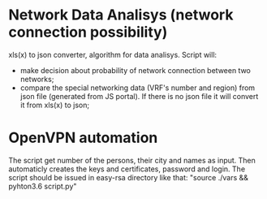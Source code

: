 # Network Data Analisys (network connection possibility)
xls(x) to json converter, algorithm for data analisys. 
Script will: 
- make decision about probability of network connection between two networks;
- compare the special networking data (VRF's number and region) from json file (generated from JS portal). If there is no json file it will convert it from xls(x) to json;

# OpenVPN automation
The script get number of the persons, their city and names as input. Then automaticly creates the keys and certificates, password and login. The script should be issued in easy-rsa directory like that: "source ./vars && pyhton3.6 script.py"
